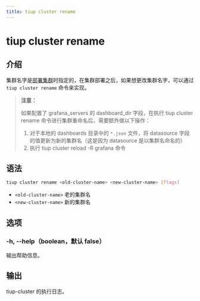 ```yaml
---
title: tiup cluster rename
---
```


# tiup cluster rename

## 介绍

集群名字是[部署集群](/tiup/tiup-component-cluster-deploy.md)时指定的，在集群部署之后，如果想更改集群名字，可以通过 `tiup cluster rename` 命令来实现。

> **注意：**
>
> 如果配置了 grafana_servers 的 dashboard_dir 字段，在执行 tiup cluster rename 命令进行集群重命名后，需要额外做以下操作：
>
> 1. 对于本地的 dashboards 目录中的 `*.json` 文件，将 datasource 字段的值更新为新的集群名（这是因为 datasource 是以集群名命名的）
> 2. 执行 tiup cluster reload -R grafana 命令

## 语法

```sh
tiup cluster rename <old-cluster-name> <new-cluster-name> [flags]
```

- `<old-cluster-name>` 老的集群名
- `<new-cluster-name>` 新的集群名

## 选项

### -h, --help（boolean，默认 false）

输出帮助信息。

## 输出

tiup-cluster 的执行日志。